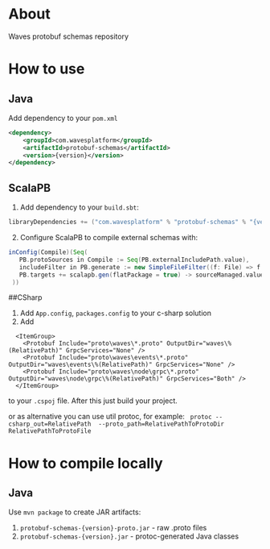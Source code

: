 # About
Waves protobuf schemas repository

# How to use
## Java
Add dependency to your `pom.xml`
```xml
<dependency>
    <groupId>com.wavesplatform</groupId>
    <artifactId>protobuf-schemas</artifactId>
    <version>{version}</version>
</dependency>
```
## ScalaPB
1. Add dependency to your `build.sbt`: 
```scala
libraryDependencies += ("com.wavesplatform" % "protobuf-schemas" % "{version}" classifier "proto") % "protobuf"
```
2. Configure ScalaPB to compile external schemas with:
```scala
inConfig(Compile)(Seq(
   PB.protoSources in Compile := Seq(PB.externalIncludePath.value),
   includeFilter in PB.generate := new SimpleFileFilter((f: File) => f.getName.endsWith(".proto") && f.getParent.endsWith("waves")),
   PB.targets += scalapb.gen(flatPackage = true) -> sourceManaged.value
 ))
```

##CSharp
1. Add `App.config`, `packages.config` to your c-sharp solution 
2. Add 
```
  <ItemGroup>
    <Protobuf Include="proto\waves\*.proto" OutputDir="waves\%(RelativePath)" GrpcServices="None" />
    <Protobuf Include="proto\waves\events\*.proto" OutputDir="waves\events\%(RelativePath)" GrpcServices="None" />
    <Protobuf Include="proto\waves\node\grpc\*.proto" OutputDir="waves\node\grpc\%(RelativePath)" GrpcServices="Both" />
  </ItemGroup>
```
to your `.cspoj` file. After this just build your project.

or as alternative you can use util protoc, for example:
``` protoc --csharp_out=RelativePath  --proto_path=RelativePathToProtoDir RelativePathToProtoFile```

# How to compile locally
## Java
Use `mvn package` to create JAR artifacts:
1. `protobuf-schemas-{version}-proto.jar` - raw .proto files
2. `protobuf-schemas-{version}.jar` - protoc-generated Java classes
